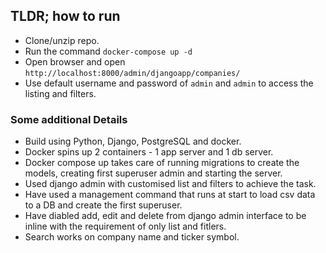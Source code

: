 ## TLDR; how to run
- Clone/unzip repo.
- Run the command `docker-compose up -d`
- Open browser and open `http://localhost:8000/admin/djangoapp/companies/`
- Use default username and password of `admin` and `admin` to access the listing and filters.


### Some additional Details
- Build using Python, Django, PostgreSQL and docker.
- Docker spins up 2 containers - 1 app server and 1 db server.
- Docker compose up takes care of running migrations to create the models, creating first superuser admin and starting the server.
- Used django admin with customised list and filters to achieve the task.
- Have used a management command that runs at start to load csv data to a DB and create the first superuser.
- Have diabled add, edit and delete from django admin interface to be inline with the requirement of only list and fitlers.
- Search works on company name and ticker symbol.
